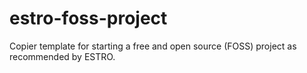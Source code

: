 # estro-foss-project

Copier template for starting a free and open source (FOSS) project as recommended by ESTRO.
